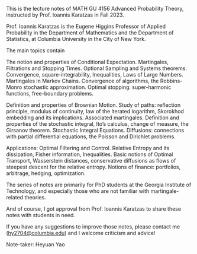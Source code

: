 
 This is the lecture notes of MATH GU 4156 Advanced Probability Theory, instructed by Prof. Ioannis Karatzas in Fall 2023.

 Prof. Ioannis Karatzas is the Eugene Higgins Professor of Applied Probability in the Department of Mathematics and the Department of Statistics, at Columbia University in the City of New York.

 The main topics contain 
 
 The notion and properties of Conditional Expectation. Martingales, Filtrations and Stopping Times. Optional Sampling and Systems theorems. Convergence, square-integrability, Inequalities, Laws of Large Numbers. Martingales in Markov Chains. Convergence of algorithms, the Robbins-Monro stochastic approximation. Optimal stopping: super-harmonic functions, free-boundary problems.
 
 Definition and properties of Brownian Motion. Study of paths: reflection principle, modulus of continuity, law of the iterated logarithm, Skorokhod embedding and its implications. Associated martingales. Definition and properties of the stochastic integral, Ito’s calculus, change of measure, the Girsanov theorem. Stochastic Integral Equations. Diffusions: connections with partial differential equations, the Poisson and Dirichlet problems.
 
 Applications: Optimal Filtering and Control. Relative Entropy and its dissipation, Fisher information, Inequalities. Basic notions of Optimal Transport, Wasserstein distances, conservative diffusions as flows of steepest descent for the relative entropy. Notions of finance: portfolios, arbitrage, hedging, optimization.

 The series of notes are primarily for PhD students at the Georgia Institute of Technology, and especially those who are not familiar with martingale-related theories.
 
  And of course, I got approval from Prof. Ioannis Karatzas to share these notes with students in need.
 
  If you have any suggestions to improve those notes, please contact me (hy2704@columbia.edu) and I welcome criticism and advice!

  Note-taker: Heyuan Yao
